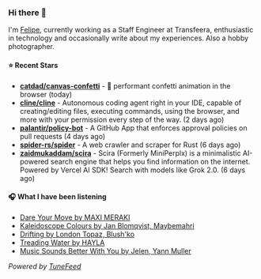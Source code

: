 ### Hi there 👋

I'm [Felipe](https://felipevm.com), currently working as a Staff Engineer at Transfeera, enthusiastic in technology and occasionally write about my experiences. Also a hobby photographer.

#### ⭐ Recent Stars
- **[catdad/canvas-confetti](https://github.com/catdad/canvas-confetti)** - 🎉 performant confetti animation in the browser (today)
- **[cline/cline](https://github.com/cline/cline)** - Autonomous coding agent right in your IDE, capable of creating/editing files, executing commands, using the browser, and more with your permission every step of the way. (2 days ago)
- **[palantir/policy-bot](https://github.com/palantir/policy-bot)** - A GitHub App that enforces approval policies on pull requests (4 days ago)
- **[spider-rs/spider](https://github.com/spider-rs/spider)** - A web crawler and scraper for Rust (6 days ago)
- **[zaidmukaddam/scira](https://github.com/zaidmukaddam/scira)** - Scira (Formerly MiniPerplx) is a minimalistic AI-powered search engine that helps you find information on the internet. Powered by Vercel AI SDK! Search with models like Grok 2.0. (6 days ago)

#### 🎧 What I have been listening
- [Dare Your Move by MAXI MERAKI](https://open.spotify.com/track/1rakaaEKMNAvqBjRJwRnx9)
- [Kaleidoscope Colours by Jan Blomqvist, Maybemahri](https://open.spotify.com/track/2FqOpyYhgo3ZMgtkY55PVz)
- [Drifting by London Topaz, Blush&#39;ko](https://open.spotify.com/track/7uToGdhcxRZ5lo9WCVVQdx)
- [Treading Water by HAYLA](https://open.spotify.com/track/6yv4uevSRhuDrBGrIgpmEh)
- [Music Sounds Better With You by Jelen, Yann Muller](https://open.spotify.com/track/5Sv9VqHz9uzSc3U2qtHfSf)

_Powered by [TuneFeed](https://tunefeed.app?ref=github.com)_
